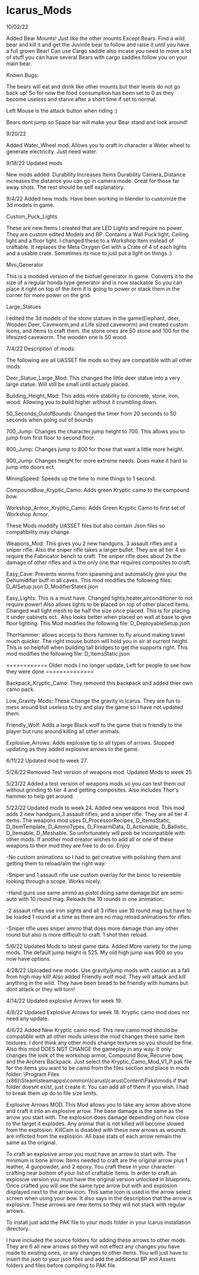 # Icarus_Mods

10/02/22

Added Bear Mounts! Just like the other mounts Except Bears. Find a wild bear and kill it and get the Juvinile bear to follow and raise it until you have a full grown Bear! Can use Cargo saddle also incase you need to move a lot of stuff you can have several Bears with cargo saddles follow you on your main bear.

Known Bugs:

The bears will eat and drink like other mounts but their levels do not go back up! So for now the food consumption has been set to 0 as they become useless and starve after a short time if set to normal.

Left Mouse is the attack button when riding :)

Bears dont jump so Space bar will make your Bear stand and look around!



9/20/22

Added Water_Wheel mod. Allows you to craft in character a Water wheel to generate electricity. Just need water.


9/18/22 Updated mods

New mods added.
Durability Increases Items Durability
Camera_Distance increases the distance you can go in camera mode. Great for those far away shots.
The rest should be self explanatory.

9/4/22 Added new mods:
Have been working in blender to customize the 3d models in game.

Custom_Puck_Lights

These are new Items I created that are LED Lights and require no power. They are custom edited Models and BP. Contains a Wall Puck light, Ceiling light and a floor light. I changed these to a Workshop Item instead of craftable. It replaces the Meta Oxygen Gel with a Crate of 4 of each lights and a usable crate. Sometimes its nice to just put a light on things :)

Mini_Generator

This is a modded version of the biofuel generator in game. Converts it to the size of a regular honda type generator and is now stackable So you can place it right on top of the item it is going to power or stack them in the corner for more power on the grid.

Large_Statues

I edited the 3d models of the stone statues in the game(Elephant, deer, Wooden Deer, Caveworm,and a Life sized caveworm) and created custom Icons, and items to craft them. the stone ones are 50 stone and 100 for the lifesized caveworm. The wooden one is 50 wood.


7/4/22 Description of mods:

The following are all UASSET file mods so they are compatible with all other mods:

Deer_Statue_Large_Mod: This changed the little deer statue into a very large statue. Will still be small until actualy placed.

Building_Height_Mod: This adds more stability to concrete, stone, iron, wood. Allowing you to build higher without it crumbling down.

50_Seconds_OutofBounds: Changed the timer from 20 seconds to 50 seconds when going out of bounds

700_Jump: Changes the character jump height to 700. This allows you to jump from first floor to second floor.

800_Jump: Changes jump to 800 for those that want a little more height.

900_Jump: Changes height for more extreme needs. Does make it hard to jump into doors ect.

MiningSpeed: Speeds up the time to mine things to 1 second.

CompoundBow_Kryptic_Camo: Adds green Kryptic camo to the compound bow.

Workshop_Armor_Kryptic_Camo: Adds Green Kryptic Camo to first set of Workshop Armor.

These Mods moddify UASSET files but also contain Json files so compatibility may change.

Weapons_Mod: This gives you 2 new handguns, 3 assault rifles and a sniper rifle. Also the sniper rifle takes a larger bullet. They are all tier 4 so require the Fabricator bench to craft. The sniper rifle does about 2x the damage of other rifles and is the only one that requires composites to craft. 

Easy_Cave: Prevents worms from spawning and automaticly give your the Dehumidifier buff in all caves.
This mod modifies the following files:
D_AISetup.json
D_ModifierStates.json

Easy_Lights: This is a must have. Changed lights,heater,airconditioner to not require power! Also allows lights to be placed on top of other placed items. Changed wall light mesh to be half the size once placed. This is for placing it under cabinets ect.. Also looks better when placed on wall at base to give floor lighting.
This Mod modifies the following file:
D_DeployableSetup.json

ThorHammer: allows access to thors hammer to fly around making travel much quicker. The right mouse button will hold you in air at current height. This is so helpfull when building tall bridges to get the supports right.
This mod modifies the following file:
D_ItemsStatic.json

============ Older mods I no longer update, Left for people to see how they were done ==============

Backpack_Kryptic_Camo: They removed this backpack and added thier own camo pack.

Low_Gravity Mods: These Change the gravity in Icarus. They are fun to mess around but useless to try and play the game so I have not updated them.

Friendly_Wolf: Adds a large Black wolf to the game that is friendly to the player but runs around killing all other animals.

Explosive_Arrows: Adds explosive tip to all types of arrows. Stopped updating as they added explosive arrows to the game.


6/11/22 Updated mod to week 27.

5/28/22 Removed Test version of weapons mod. Updated Mods to week 25

5/23/22 Added a test version of weapons mods so you can test them out without grinding to tier 4 and getting composites. Also includes Thor's hammer to help get around. 

5/22/22 Updated mods to week 24. Added new weapons mod. This mod adds 2 new handguns,3 assault rifles, and a sniper rifle. They are all tier 4 items. The weapons mod uses D_ProcessorRecipes, D_ItemsStatic, D_ItemTemplate, D_AmmoTypes, D_FirearmData, D_Actionable, D_Ballistic, D_Itemable, D_Meshable. So unfortunately will prob be incompatible with other mods. If another mod creator wishes to add all or one of these weapons to their mod  they are free to do so. Enjoy

-No custom animations so I had to get creative with polishing them and getting them to reload/aim the right way. 

-Sniper and 1 assault rifle use custom overlay for the binoc to resemble looking through a scope. Works nicely.

-Hand guns use same ammo as pistol doing same damage but are semi-auto with 10 round mag. Reloads the 10 rounds in one animation. 

-2 assault rifles use iron sights and all 3 rifles use 10 round mag but have to be loaded 1 round at a time as there are no mag reload animations for rifles.

-Sniper rifle uses sniper ammo that does more damage than any other round but also is more difficult to craft. 1 shot then reload.

5/6/22  Updated Mods to latest game data. Added More variety for the jump mods. The default jump height is 525. My old high jump was 900 so you now have options.

4/28/22 Uploaded new mods. Use gravity/jump mods with caution as a fall from high may kill! Also added Friendly wolf mod. They will attack and kill anything in the wild. They have been bread to be friendly with humans but dont attack or they will turn!

4/14/22 Updated explosive Arrows for week 19.

4/8/22 Updated Explosive Arrows for week 18. Kryptic camo mod does not need any update.

4/6/22 Added New Kryptic camo mod. 
This new camo mod should be compatible with all other mods unless the mod changes these same item textures. I dont think any other mods change textures so you should be fine. Also this mod DOES NOT CHANGE the gameplay in any way. It only changes the look of the workshop armor, Compound Bow, Recurve bow, and the Archers Backpack.
Just select the Kryptic_Camo_Mod_V1_P.pak file for the items you want to be camo from the files section and place in mods folder:
\Program Files (x86)\Steam\steamapps\common\Icarus\Icarus\Content\Paks\mods
if that folder doesnt exist, just create it. You can add all of them if you wish. I had to break them up do to file size limits.


Explosive Arrows MOD. This Mod allows you to take any arrow above stone and craft it into an explosive arrow. The base damage is the same as the arrow you start with. The explosion does damage depending on how close to the target it explodes. Any animal that is not killed will become slowed from the explosion. KillCam is disabled with these new arrows as wounds are inflicted from the explosion. All base stats of each arrow remain the same as the original.

To craft an explosive arrow you must have an arrow to start with. The minimum is bone arrow. Items needed to craft are the original arrow plus 1 leather, 4 gunpowder, and 2 epoxy. You craft these in your character crafting near bottom of your list of craftable items. In order to craft an explosive version you must have the original version unlocked in blueprints. Once crafted you will see the same type arrow but with and explosion displayed next to the arrow icon. This same Icon is used in the arrow select screen when using your bow. It also says in the description that the arrow is explosive. These arrows are new items so they will not stack with regular arrows.

To install just add the PAK file to your mods folder in your Icarus installation directory.

I have included the source folders for adding these arrows to other mods. They are 6 all new arrows so they will not effect any changes you have made to existing ones, or any changes to other items. You will just have to insert the json to your json files and add the additional BP and Assets folders and files before compiling to PAK file.
